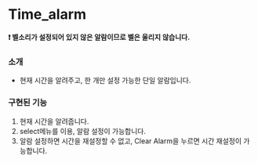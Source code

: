 <h1>Time_alarm</h1>
<strong>❗ 벨소리가 설정되어 있지 않은 알람이므로 벨은 울리지 않습니다.</strong>
<h3>소개</h3>
<ul>
<li>
  현재 시간을 알려주고, 한 개만 설정 가능한 단일 알람입니다.<br>
</li>
</ul>
<h3> 구현된 기능</h3>
<ol>
  <li>현재 시간을 알려줍니다.</li>
  <li>select메뉴를 이용, 알람 설정이 가능합니다.</li>
  <li>알람 설정하면 시간을 재설정할 수 없고, Clear Alarm을 누르면 시간 재설정이 가능합니다.</li>
</ol>
